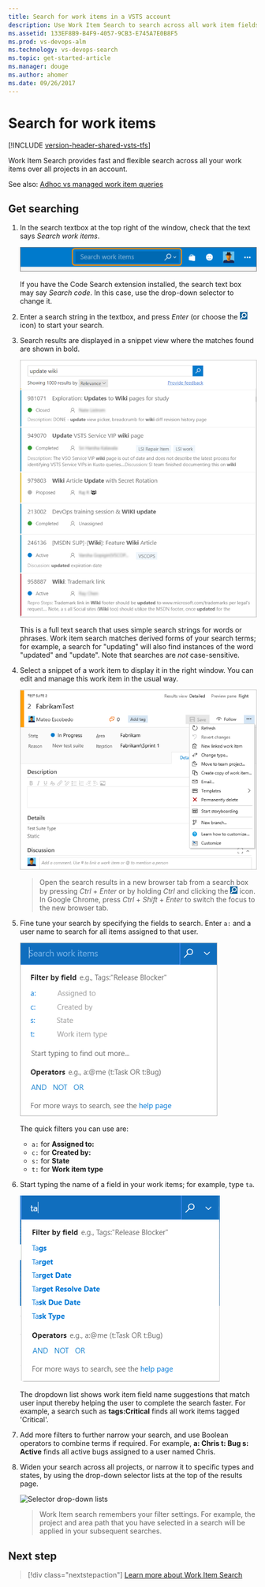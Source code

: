 ```yaml
---
title: Search for work items in a VSTS account
description: Use Work Item Search to search across all work item fields over all projects of your VSTS and TFS projects
ms.assetid: 133EF8B9-B4F9-4057-9CB3-E745A7E0B8F5
ms.prod: vs-devops-alm
ms.technology: vs-devops-search
ms.topic: get-started-article
ms.manager: douge
ms.author: ahomer
ms.date: 09/26/2017
---
```


# Search for work items

[!INCLUDE [version-header-shared-vsts-tfs](../_shared/version-header-shared-vsts-tfs.md)]

Work Item Search provides fast and flexible search across all your work items over all projects in an account. 

See also: [Adhoc vs managed work item queries](../../work/track/adhoc-vs-managed-queries.md?toc=/vsts/search/toc.json&bc=/vsts/search/breadcrumb/toc.json)

<a name="start-search"></a>
## Get searching

1. In the search textbox at the top right of the window, check that the text says
   _Search work items_.

   ![The Work Item Search textbox in the VSTS title bar](_img/get-started/title-bar-search-box-empty-outlined.png)    

   If you have the Code Search extension installed, the search text box may
   say _Search code_. In this case, use the drop-down selector to change it. 

1. Enter a search string in the textbox, and press _Enter_ (or choose the 
   ![start search icon](../_img/_shared/start-search-icon.png) icon) to start your search. 

1. Search results are displayed in a snippet view where the matches found are shown in bold.

   ![Search results](_img/get-started/results-matching.png)

   This is a full text search that uses simple search strings for words or phrases.
   Work item search matches derived forms of your search terms; for example, a search for
   "updating" will also find instances of the word "updated" and "update". Note that searches are _not_ case-sensitive.

1. Select a snippet of a work item to display it in the right window. 
   You can edit and manage this work item in the usual way.

   ![Display a work item](_img/get-started/search-results-02.png)

   >Open the search results in a new browser tab from a search box by
   pressing _Ctrl_ + _Enter_ or by holding _Ctrl_ and clicking  the
   ![start search icon](../_img/_shared/start-search-icon.png) icon.
   In Google Chrome, press _Ctrl_ + _Shift_ + _Enter_ to switch the focus
   to the new browser tab. 

1. Fine tune your search by specifying the fields to search. Enter `a:` and a user name
   to search for all items assigned to that user.

   ![Static drop down](_img/get-started/static-dropdown.png)    

   The quick filters you can use are:

   * `a:` for **Assigned to:** 
   * `c:` for **Created by:** 
   * `s:` for **State** 
   * `t:` for **Work item type**<p />
 
1. Start typing the name of a field in your work items; for example, type `ta`.

   ![Quick filters as you type](_img/get-started/dyna-dropdown.png)    

   The dropdown list shows work item field name suggestions 
   that match user input thereby helping the user to complete the search faster. For example, a search such as 
   **tags:Critical** finds all work items tagged 'Critical'. 

1. Add more filters to further narrow your search, and use Boolean operators
   to combine terms if required. For example, 
   **a: Chris t: Bug s: Active** finds all active bugs assigned
   to a user named Chris.

1. Widen your search across all projects, or narrow it to specific types
   and states, by using the drop-down selector lists at the top of the results page.

   ![Selector drop-down lists](_img/get-started/area-selectors.png)    

   >Work Item search remembers your filter settings. For example, the project and area path that you have selected in a search will be applied in your subsequent searches.

## Next step

> [!div class="nextstepaction"]
> [Learn more about Work Item Search](advanced-search-syntax.md)
